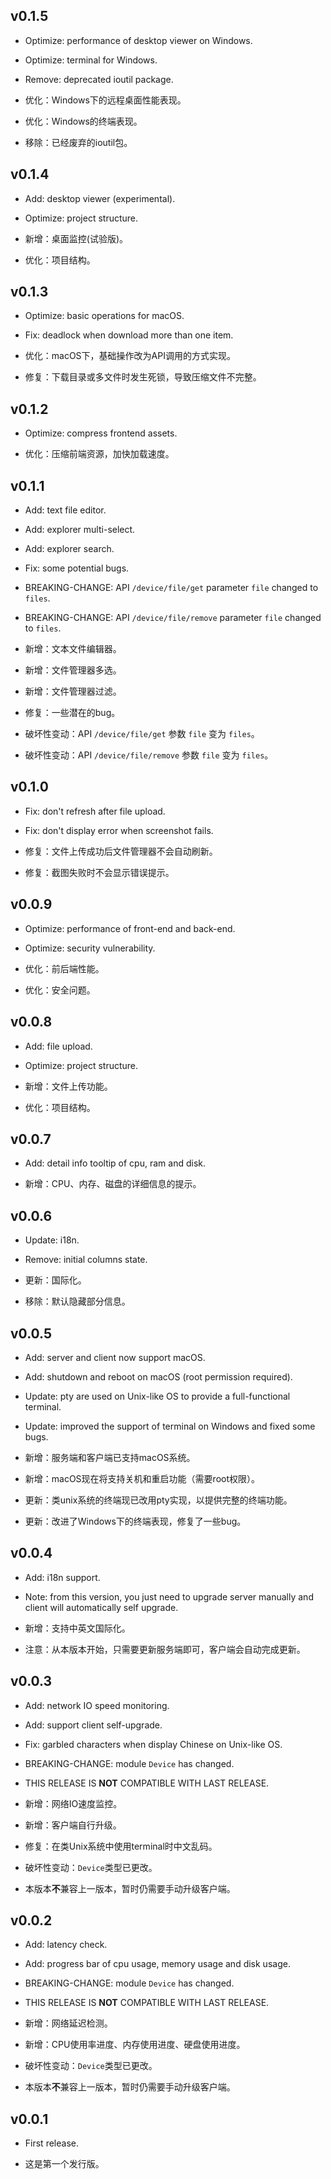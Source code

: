 ## v0.1.5

* Optimize: performance of desktop viewer on Windows.
* Optimize: terminal for Windows.
* Remove: deprecated ioutil package.

* 优化：Windows下的远程桌面性能表现。
* 优化：Windows的终端表现。
* 移除：已经废弃的ioutil包。



## v0.1.4

* Add: desktop viewer (experimental).
* Optimize: project structure.

* 新增：桌面监控(试验版)。
* 优化：项目结构。



## v0.1.3

* Optimize: basic operations for macOS.
* Fix: deadlock when download more than one item.

* 优化：macOS下，基础操作改为API调用的方式实现。
* 修复：下载目录或多文件时发生死锁，导致压缩文件不完整。



## v0.1.2

* Optimize: compress frontend assets.

* 优化：压缩前端资源，加快加载速度。



## v0.1.1

* Add: text file editor.
* Add: explorer multi-select.
* Add: explorer search.
* Fix: some potential bugs.
* BREAKING-CHANGE: API `/device/file/get` parameter `file` changed to `files`.
* BREAKING-CHANGE: API `/device/file/remove` parameter `file` changed to `files`.

* 新增：文本文件编辑器。
* 新增：文件管理器多选。
* 新增：文件管理器过滤。
* 修复：一些潜在的bug。
* 破坏性变动：API `/device/file/get` 参数 `file` 变为 `files`。
* 破坏性变动：API `/device/file/remove` 参数 `file` 变为 `files`。



## v0.1.0

* Fix: don't refresh after file upload.
* Fix: don't display error when screenshot fails.

* 修复：文件上传成功后文件管理器不会自动刷新。
* 修复：截图失败时不会显示错误提示。



## v0.0.9

* Optimize: performance of front-end and back-end.
* Optimize: security vulnerability.

* 优化：前后端性能。
* 优化：安全问题。



## v0.0.8

* Add: file upload.
* Optimize: project structure.

* 新增：文件上传功能。
* 优化：项目结构。



## v0.0.7

* Add: detail info tooltip of cpu, ram and disk.

* 新增：CPU、内存、磁盘的详细信息的提示。



## v0.0.6

* Update: i18n.
* Remove: initial columns state.

* 更新：国际化。
* 移除：默认隐藏部分信息。



## v0.0.5

* Add: server and client now support macOS.
* Add: shutdown and reboot on macOS (root permission required).
* Update: pty are used on Unix-like OS to provide a full-functional terminal.
* Update: improved the support of terminal on Windows and fixed some bugs.

* 新增：服务端和客户端已支持macOS系统。
* 新增：macOS现在将支持关机和重启功能（需要root权限）。
* 更新：类unix系统的终端现已改用pty实现，以提供完整的终端功能。
* 更新：改进了Windows下的终端表现，修复了一些bug。



## v0.0.4

* Add: i18n support.
* Note: from this version, you just need to upgrade server manually and client will automatically self upgrade.

* 新增：支持中英文国际化。
* 注意：从本版本开始，只需要更新服务端即可，客户端会自动完成更新。



## v0.0.3

* Add: network IO speed monitoring.
* Add: support client self-upgrade.
* Fix: garbled characters when display Chinese on Unix-like OS.
* BREAKING-CHANGE: module `Device` has changed.
* THIS RELEASE IS **NOT** COMPATIBLE WITH LAST RELEASE.

* 新增：网络IO速度监控。
* 新增：客户端自行升级。
* 修复：在类Unix系统中使用terminal时中文乱码。
* 破坏性变动：`Device`类型已更改。
* 本版本**不**兼容上一版本，暂时仍需要手动升级客户端。



## v0.0.2

* Add: latency check.
* Add: progress bar of cpu usage, memory usage and disk usage.
* BREAKING-CHANGE: module `Device` has changed.
* THIS RELEASE IS **NOT** COMPATIBLE WITH LAST RELEASE.

* 新增：网络延迟检测。
* 新增：CPU使用率进度、内存使用进度、硬盘使用进度。
* 破坏性变动：`Device`类型已更改。
* 本版本**不**兼容上一版本，暂时仍需要手动升级客户端。



## v0.0.1

* First release.

* 这是第一个发行版。
